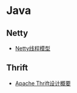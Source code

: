 # Java

## Netty

* [Netty线程模型](http://mp.weixin.qq.com/s?__biz=MzA4NDc2MDQ1Nw==&mid=2650238318&idx=1&sn=cabe994e073fa5dfc35ce4c7d343a0d7&chksm=87e18f88b096069e5077c49c70c6fc856da2b6d219f006f2bae5b79e8f74ab5b4bc9244b98f4#rd)

## Thrift

* [Apache Thrift设计概要](http://calvin1978.blogcn.com/articles/apache-thrift.html)